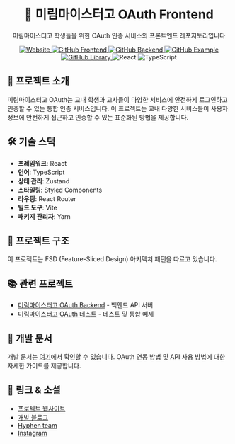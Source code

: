 <div align="center">
  <h1>🔐 미림마이스터고 OAuth Frontend</h1>
  <p>미림마이스터고 학생들을 위한 OAuth 인증 서비스의 프론트엔드 레포지토리입니다</p>
  <p>
    <a href="https://auth.mmhs.app">
      <img src="https://img.shields.io/badge/Website-auth.mmhs.app-5E81F4?style=flat-square" alt="Website" />
    </a>
    <a href="https://github.com/3x-haust/React.js_MmhsOAuth_Client">
      <img src="https://img.shields.io/badge/GitHub-Frontend-FF6B6B?style=flat-square&logo=github" alt="GitHub Frontend" />
    </a>
    <a href="https://github.com/3x-haust/Nest.js_MmhsOAuth_Server">
      <img src="https://img.shields.io/badge/GitHub-Backend-6BCB77?style=flat-square&logo=github" alt="GitHub Backend" />
    </a>
    <a href="https://github.com/3x-haust/Nest.js_MmhsOAuth_Example">
      <img src="https://img.shields.io/badge/GitHub-Example-FFB833?style=flat-square&logo=github" alt="GitHub Example" />
    </a>
    <a href="https://github.com/3x-haust/Flutter_MmhsOAuth_Library">
      <img src="https://img.shields.io/badge/GitHub-Library-4B32C3?style=flat-square&logo=github" alt="GitHub Library" />
    </a>
    <img src="https://img.shields.io/badge/React-18.x-000000?style=flat-square&logo=react" alt="React" />
    <img src="https://img.shields.io/badge/TypeScript-5.x-000000?style=flat-square&logo=typescript" alt="TypeScript" />
  </p>
</div>

## 📝 프로젝트 소개

미림마이스터고 OAuth는 교내 학생과 교사들이 다양한 서비스에 안전하게 로그인하고 인증할 수 있는 통합 인증 서비스입니다. 이 프로젝트는 교내 다양한 서비스들이 사용자 정보에 안전하게 접근하고 인증할 수 있는 표준화된 방법을 제공합니다.

## 🛠️ 기술 스택

- **프레임워크**: React
- **언어**: TypeScript
- **상태 관리**: Zustand
- **스타일링**: Styled Components
- **라우팅**: React Router
- **빌드 도구**: Vite
- **패키지 관리자**: Yarn

## 📁 프로젝트 구조

이 프로젝트는 FSD (Feature-Sliced Design) 아키텍처 패턴을 따르고 있습니다.

## 📚 관련 프로젝트

- [미림마이스터고 OAuth Backend](https://github.com/e-mirim/mmhs_oauth_backend) - 백엔드 API 서버
- [미림마이스터고 OAuth 테스트](https://github.com/e-mirim/mmhs_oauth_test) - 테스트 및 통합 예제

## 📖 개발 문서

개발 문서는 [여기](https://auth.mmhs.app/docs)에서 확인할 수 있습니다.
OAuth 연동 방법 및 API 사용 방법에 대한 자세한 가이드를 제공합니다.

## 🔗 링크 & 소셜

- [프로젝트 웹사이트](https://auth.mmhs.app)
- [개발 블로그](https://velog.io/@kaje033/Project-Mirim-OAuth%EA%B0%80-%EB%AD%94%EB%8D%B0-0-%EA%B0%9C%EC%9A%94)
- [Hyphen team](https://github.com/HyphenDev)
- [Instagram](https://www.instagram.com/hyphen_team)
